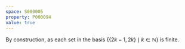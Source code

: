 ```yaml
---
space: S000005
property: P000094
value: true
---
```

By construction, as each set in the basis $\{\{2k-1,2k\}\mid k\in\mathbb N\}$ is finite.
